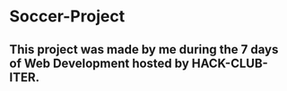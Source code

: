 # Soccer-Project
This project was made by me during the 7 days of Web Development hosted by HACK-CLUB-ITER.
---------------------------------------------------------------------------------------------
